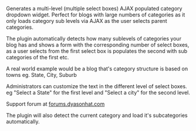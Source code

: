 Generates a multi-level (multiple select boxes) AJAX populated category dropdown widget. Perfect for blogs with large numbers of categories as it only loads category sub levels via AJAX as the user selects parent categories.

The plugin automatically detects how many sublevels of categories your blog has and shows a form with the corresponding number of select boxes, as a user selects from the first select box is populates the second with sub categories of the first etc.

A real world example would be a blog that's category structure is based on towns eg. State, City, Suburb

Administrators can customize the text in the different level of select boxes. eg "Select a State" for the first level and "Select a city" for the second level.

Support forum at [forums.dyasonhat.com](http://forums.dyasonhat.com)

The plugin will also detect the current category and load it's subcategories automatically.